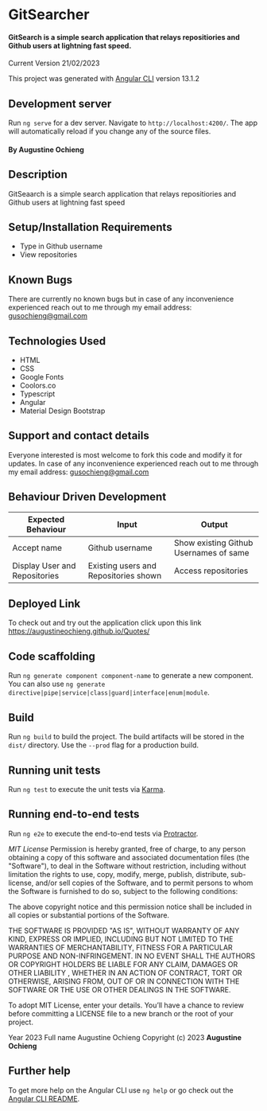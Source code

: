 # GitSearcher

#### GitSearch is a simple search application that relays repositiories and Github users at lightning fast speed.

Current Version 21/02/2023

This project was generated with [Angular CLI](https://github.com/angular/angular-cli) version 13.1.2

## Development server

Run `ng serve` for a dev server. Navigate to `http://localhost:4200/`. The app will automatically reload if you change any of the source files.

#### By **Augustine Ochieng**

## Description

GitSeaarch is a simple search application that relays repositiories and Github users at lightning fast speed

## Setup/Installation Requirements

- Type in Github username
- View repositories

## Known Bugs

There are currently no known bugs but in case of any inconvenience experienced reach out to me through my email address: gusochieng@gmail.com

## Technologies Used

- HTML
- CSS
- Google Fonts
- Coolors.co
- Typescript
- Angular
- Material Design Bootstrap

## Support and contact details

Everyone interested is most welcome to fork this code and modify it for updates. In case of any inconvenience experienced reach out to me through my email address: gusochieng@gmail.com

## Behaviour Driven Development

| Expected Behaviour            | Input                                 | Output                                 |
| ----------------------------- | ------------------------------------- | -------------------------------------- |
| Accept name                   | Github username                       | Show existing Github Usernames of same |
| Display User and Repositories | Existing users and Repositories shown | Access repositories                    |

## Deployed Link

To check out and try out the application click upon this link https://augustineochieng.github.io/Quotes/

## Code scaffolding

Run `ng generate component component-name` to generate a new component. You can also use `ng generate directive|pipe|service|class|guard|interface|enum|module`.

## Build

Run `ng build` to build the project. The build artifacts will be stored in the `dist/` directory. Use the `--prod` flag for a production build.

## Running unit tests

Run `ng test` to execute the unit tests via [Karma](https://karma-runner.github.io).

## Running end-to-end tests

Run `ng e2e` to execute the end-to-end tests via [Protractor](http://www.protractortest.org/).


*MIT License*
Permission is hereby granted, free of charge, to any person obtaining a copy of this software and associated documentation files (the "Software"), to deal in the Software without restriction, including without limitation the rights to use, copy, modify, merge, publish, distribute, sub-license, and/or sell copies of the Software, and to permit persons to whom the Software is furnished to do so, subject to the following conditions:

The above copyright notice and this permission notice shall be included in all copies or substantial portions of the Software.

THE SOFTWARE IS PROVIDED "AS IS", WITHOUT WARRANTY OF ANY KIND, EXPRESS OR IMPLIED, INCLUDING BUT NOT LIMITED TO THE WARRANTIES OF MERCHANTABILITY, FITNESS FOR A PARTICULAR PURPOSE AND NON-INFRINGEMENT. IN NO EVENT SHALL THE AUTHORS OR COPYRIGHT HOLDERS BE LIABLE FOR ANY CLAIM, DAMAGES OR OTHER LIABILITY , WHETHER IN AN ACTION OF CONTRACT, TORT OR OTHERWISE, ARISING FROM, OUT OF OR IN CONNECTION WITH THE SOFTWARE OR THE USE OR OTHER DEALINGS IN THE SOFTWARE.

To adopt MIT License, enter your details. You’ll have a chance to review before committing a LICENSE file to a new branch or the root of your project.

Year
2023
Full name
Augustine Ochieng
Copyright (c) 2023 **Augustine Ochieng**

## Further help

To get more help on the Angular CLI use `ng help` or go check out the [Angular CLI README](https://github.com/angular/angular-cli/blob/master/README.md).
